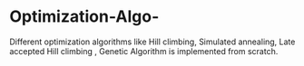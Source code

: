 # Optimization-Algo-
Different optimization algorithms like Hill climbing, Simulated annealing,  Late accepted Hill climbing , Genetic Algorithm is implemented from scratch. 
